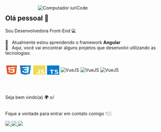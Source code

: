
<img src="https://raw.githubusercontent.com/MicaelliMedeiros/micaellimedeiros/master/image/computer-illustration.png" min-width="400px" max-width="400px" width="400px" align="right" alt="Computador iuriCode">

## Olá pessoal 👋 

Sou Desenvolvedora Front-End 💻

🌱 &nbsp; Atualmente estou aprendendo o framework **Angular**<br>
💼 &nbsp; Aqui, você vai encontrar alguns projetos que desenvolvi utilizando as tecnologias: <br>

 <div style="display: inline_block"><br>
  <img align="center" alt="HTML" height="30" width="40" src="https://raw.githubusercontent.com/devicons/devicon/master/icons/html5/html5-original.svg"/>
  <img align="center" alt="CSS" height="30" width="40" src="https://raw.githubusercontent.com/devicons/devicon/master/icons/css3/css3-original.svg"/>  
  <img align="center" alt="Javascript" height="30" width="40" src="https://raw.githubusercontent.com/devicons/devicon/master/icons/javascript/javascript-plain.svg"/>
  <img align="center" alt="Typescript" height="30" width="40" src="https://raw.githubusercontent.com/devicons/devicon/master/icons/typescript/typescript-plain.svg"/>
  <img align="center" alt="VueJS"  height="30" width="40" src="https://cdn.jsdelivr.net/gh/devicons/devicon/icons/vuejs/vuejs-original.svg" />
 <img align="center" alt="VueJS"  height="30" width="40" src="https://cdn.jsdelivr.net/gh/devicons/devicon/icons/flutter/flutter-original.svg" />
 <img align="center" alt="VueJS"  height="30" width="40" src="https://cdn.jsdelivr.net/gh/devicons/devicon/icons/dart/dart-original.svg" />
</div>

<br><br>

Seja bem vindo(a) 🌍 o/ 

##

Fique a vontade para entrar em contato comigo 👇🏼

<div align="left">
  <a href="#" alt="Linkedin">
    <img src="https://img.shields.io/badge/-Linkedin-7812fa?style=for-the-badge&logo=Linkedin&logoColor=FFF"/>
  </a>
  
  <a href="#" alt="Gmail">
    <img src="https://img.shields.io/badge/-Gmail-7812fa?style=for-the-badge&logo=Gmail&logoColor=FFF"/>
  </a>
  
  <a href="#" alt="Discord">
    <img src="https://img.shields.io/badge/-Discord-7812fa?style=for-the-badge&logo=Discord&logoColor=FFF"/>
  </a>
</div>




